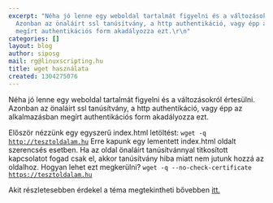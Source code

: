 ```yaml
---
excerpt: "Néha jó lenne egy weboldal tartalmát figyelni és a változásokról értesülni.
  Azonban az önaláírt ssl tanúsítvány, a http authentikáció, vagy épp az alkalmazásban
  megírt authentikációs form akadályozza ezt.\r\n"
categories: []
layout: blog
author: siposg
mail: rg@linuxscripting.hu
title: wget használata
created: 1304275076
---
```

Néha jó lenne egy weboldal tartalmát figyelni és a változásokról értesülni. Azonban az önaláírt ssl tanúsítvány, a http authentikáció, vagy épp az alkalmazásban megírt authentikációs form akadályozza ezt.
<!--break-->
Először nézzünk egy egyszerű index.html letöltést:
<code>wget -q http://tesztoldalam.hu</code>
Erre kapunk egy lementett index.html oldalt szerencsés esetben. Ha az oldal önaláírt tanúsítvánnyal titkosított kapcsolatot fogad csak el, akkor tanúsítvány hiba miatt nem jutunk hozzá az oldalhoz. Hogyan lehet ezt megkerülni?
<code>wget -q --no-check-certificate https://tesztoldalam.hu</code>

Akit részletesebben érdekel a téma megtekintheti bővebben <a href="http://linuxscripting.hu/?q=node/136#comment-138">itt.</a>
